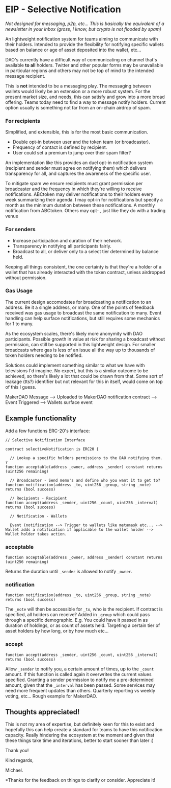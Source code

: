 # EIP - Selective Notification

*Not designed for messaging, p2p, etc... This is basically the equivalent of a newsletter in your inbox (gross, I know, but crypto is not flooded by spam)*

An lightweight notification system for teams aiming to communicate with their holders. Intended to provide the flexibility for notifying specific wallets based on balance or age of asset deposited into the wallet, etc...

DAO's currently have a difficult way of communicating on channel that's available **to all** holders. Twitter and other popular forms may be unavailable in particular regions and others may not be top of mind to the intended message recipient.

This is **not** intended to be a messaging play. The messaging between wallets would likely be an extension or a more robust system. For the present market size, and needs, this can satisfy and grow into a more broad offering. Teams today need to find a way to message notify holders. Current option usually is something not far from an on-chain airdrop of spam.

### For recipients

Simplified, and extensible, this is for the most basic communication.

* Double opt-in between user and the token team (or broadcaster).
* Frequency of contact is defined by recipient.
* User could set a premium to jump over their spam filter?

An implementation like this provides an duel opt-in notification system (recipient and sender must agree on notifying them) which delivers transparency for all, and captures the awareness of the specific user.

To mitigate spam we ensure recipients must grant permission per broadcaster and the frequency in which they're willing to receive notifications. ABCtoken may deliver notifications to their holders every week summarizing their agenda. I may opt-in for notifications but specify a month as the minimum duration between these notifications. A monthly notification from ABCtoken. Others may opt- , just like they do with a trading venue  

### For senders


* Increase participation and curation of their network.
* Transparency in notifying all participants fairly.
* Broadcast to all, or deliver only to a select tier determined by balance held.

Keeping all things consistent, the one certainty is that they're a holder of a wallet that has already interacted with the token contract, unless airdropped without permission.

### Gas Usage

The current design accomodates for broadcasting a notification to an address. Be it a single address, or many. One of the points of feedback received was gas usage to broadcast the same notification to many. Event handling can help surface notifications, but still requires some mechanics for 1 to many.

As the ecosystem scales, there's likely more anonymity with DAO participants. Possible growth in value at risk for sharing a broadcast without permission, can still be supported in this lightweight design. For smaller broadcasts where gas is less of an issue all the way up to thousands of token holders needing to be notified.

Solutions could implement something similar to what we have with televisions I'd imagine. No expert, but this is a similar outcome to be achieved, so there's likely a lot that could be drawn from that. Some sort of leakage (tts?) identifier but not relevant for this in itself, would come on top of this I guess.

MakerDAO Message --> Uploaded to MakerDAO notification contract --> Event Triggered --> Wallets surface event

## Example functionality
Add a few functions ERC-20's interface:
```solidity
// Selective Notification Interface

contract selectiveNotification is ERC20 {

  // Lookup a specific holders permissions to the DAO notifying them. ?
function acceptable(address _owner, address _sender) constant returns (uint256 remaining)

  // Broadcaster - Send memo's and define who you want it to get to?
function notification(address _to, uint256 _group, string _note) returns (bool success)

  // Recipients - Recipient 
function accept(address _sender, uint256 _count, uint256 _interval) returns (bool success)

  // Notification - Wallets
  
  Event (notification --> Trigger to wallets like metamask etc... --> Wallet adds a notification if applicable to the wallet holder --> Wallet holder takes action.
```


### acceptable
```solidity
function acceptable(address _owner, address _sender) constant returns (uint256 remaining)
```
Returns the duration until ```_sender``` is allowed to notify ```_owner```.

### notification
```solidity
function notification(address _to, uint256 _group, string _note) returns (bool success)
```
The ```_note``` will then be accessible for ```_to```, who is the recipient. If contract is specified, all holders can receive? Added in ```_group``` which could pass through a specific demographic. E.g. You could have it passed in as duration of holdings, or as count of assets held. Targeting a certain tier of asset holders by how long, or by how much etc...

### accept
```solidity
function accept(address _sender, uint256 _count, uint256 _interval) returns (bool success)
```
Allow ```_sender``` to notify you, a certain amount of times, up to the ```_count``` amount. If this function is called again it overwrites the current values specified. Granting a sender permission to notify me a pre-determined amount, given that the ```_interval``` has been passed. Some services may need more frequent updates than others. Quarterly reporting vs weekly voting, etc... Rough example for MakerDAO.

## Thoughts appreciated!
This is not my area of expertise, but definitely keen for this to exist and hopefully this can help create a standard for teams to have this notification capacity. Really hindering the ecosystem at the moment and given that these things take time and iterations, better to start sooner than later :)

Thank you!

Kind regards,

Michael.

*Thanks for the feedback on things to clarify or consider. Appreciate it!
